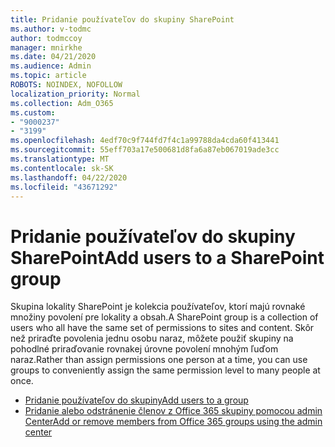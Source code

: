 ```yaml
---
title: Pridanie používateľov do skupiny SharePoint
ms.author: v-todmc
author: todmccoy
manager: mnirkhe
ms.date: 04/21/2020
ms.audience: Admin
ms.topic: article
ROBOTS: NOINDEX, NOFOLLOW
localization_priority: Normal
ms.collection: Adm_O365
ms.custom:
- "9000237"
- "3199"
ms.openlocfilehash: 4edf70c9f744fd7f4c1a99788da4cda60f413441
ms.sourcegitcommit: 55eff703a17e500681d8fa6a87eb067019ade3cc
ms.translationtype: MT
ms.contentlocale: sk-SK
ms.lasthandoff: 04/22/2020
ms.locfileid: "43671292"
---
```

# <a name="add-users-to-a-sharepoint-group"></a><span data-ttu-id="87ed3-102">Pridanie používateľov do skupiny SharePoint</span><span class="sxs-lookup"><span data-stu-id="87ed3-102">Add users to a SharePoint group</span></span>

<span data-ttu-id="87ed3-103">Skupina lokality SharePoint je kolekcia používateľov, ktorí majú rovnaké množiny povolení pre lokality a obsah.</span><span class="sxs-lookup"><span data-stu-id="87ed3-103">A SharePoint group is a collection of users who all have the same set of permissions to sites and content.</span></span> <span data-ttu-id="87ed3-104">Skôr než priraďte povolenia jednu osobu naraz, môžete použiť skupiny na pohodlné priraďovanie rovnakej úrovne povolení mnohým ľuďom naraz.</span><span class="sxs-lookup"><span data-stu-id="87ed3-104">Rather than assign permissions one person at a time, you can use groups to conveniently assign the same permission level to many people at once.</span></span>

- [<span data-ttu-id="87ed3-105">Pridanie používateľov do skupiny</span><span class="sxs-lookup"><span data-stu-id="87ed3-105">Add users to a group</span></span>](https://docs.microsoft.com/sharepoint/customize-sharepoint-site-permissions#add-users-to-a-group)
- [<span data-ttu-id="87ed3-106">Pridanie alebo odstránenie členov z Office 365 skupiny pomocou admin Center</span><span class="sxs-lookup"><span data-stu-id="87ed3-106">Add or remove members from Office 365 groups using the admin center</span></span>](https://docs.microsoft.com/office365/admin/create-groups/add-or-remove-members-from-groups?view=o365-worldwide)